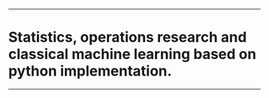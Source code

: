 ***
# Statistics, operations research and classical machine learning based on python implementation.
***
